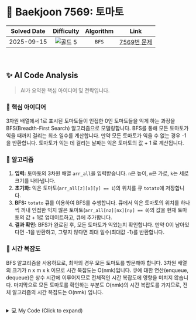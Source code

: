 # 📝 Baekjoon 7569: 토마토

| **Solved Date** | **Difficulty** | **Algorithm** | **Link** |
|:---:|:---:|:---:|:---:|
| 2025-09-15 | ![골드 5](https://img.shields.io/badge/Gold-5-E5A323?style=for-the-badge) | `BFS` | [7569번 문제](https://www.acmicpc.net/problem/7569) |

<br/>

## ✨ AI Code Analysis

> AI가 요약한 핵심 아이디어 및 전략입니다.

### 🧠 **핵심 아이디어**

3차원 배열에서 1로 표시된 토마토들이 인접한 0인 토마토들을 익게 하는 과정을 BFS(Breadth-First Search) 알고리즘으로 모델링합니다.  BFS를 통해 모든 토마토가 익을 때까지 걸리는 최소 일수를 계산합니다. 만약 모든 토마토가 익을 수 없는 경우 -1을 반환합니다.  토마토가 익는 데 걸리는 날짜는 익은 토마토의 값 + 1 로 계산됩니다.


### 📝 **알고리즘**

1. **입력:**  토마토의 3차원 배열 `arr_all`을 입력받습니다.  `n`은 높이, `m`은 가로, `k`는 세로 크기를 나타냅니다.
2. **초기화:** 익은 토마토(`arr_all[z][x][y] == 1`)의 위치를 큐 `totato`에 저장합니다.
3. **BFS:** `totato` 큐를 이용하여 BFS를 수행합니다.  큐에서 익은 토마토의 위치를 하나씩 꺼내 인접한 익지 않은 토마토(`arr_all[nz][nx][ny] == 0`)의 값을 현재 토마토의 값 + 1로 업데이트하고, 큐에 추가합니다.
4. **결과 확인:** BFS가 완료된 후, 모든 토마토가 익었는지 확인합니다.  만약 0이 남아있다면 -1을 반환하고, 그렇지 않다면 최대 일수(최대값 -1)를 반환합니다.

### 🧐 **시간 복잡도**

BFS 알고리즘을 사용하므로, 최악의 경우 모든 토마토를 방문해야 합니다.  3차원 배열의 크기가 n x m x k 이므로 시간 복잡도는 O(nmk)입니다.  큐에 대한 연산(enqueue, dequeue)은 상수 시간에 이루어지므로 전체적인 시간 복잡도에 영향을 미치지 않습니다.  마지막으로 모든 토마토를 확인하는 부분도 O(nmk)의 시간 복잡도를 가지므로, 전체 알고리즘의 시간 복잡도는 O(nmk) 입니다.


<br/>

<details>
<summary>💻 My Code (Click to expand)</summary>

````py
# Baekjoon Problem 7569: 토마토
# https://www.acmicpc.net/problem/7569

from collections import deque

n,m,k = map(int,input().split())

arr_all = []
for _ in range(k):
    arr = []
    for _ in range(m):
        arr.append(list(map(int,input().split())))
    arr_all.append(arr)


totato = deque([])
for x in range(m):
    for y in range(n):
        for z in range(k):
            if arr_all[z][x][y] == 1:
                totato.append((x,y,z))

dx = [1,-1,0,0,0,0]
dy = [0,0,1,-1,0,0]
dz = [0,0,0,0,1,-1]

def make_totato(tt):
    while tt:
        x_1,y_1,z_1 = tt.popleft()
        for i in range(6):
            nx = x_1 + dx[i]
            ny = y_1 + dy[i]
            nz = z_1 + dz[i]
            if 0<=nx<m and 0<=ny<n and 0<=nz<k:
                if arr_all[nz][nx][ny] == 0:
                    arr_all[nz][nx][ny] += arr_all[z_1][x_1][y_1]+1
                    tt.append((nx,ny,nz))


    num = 0
    for i in range(len(arr_all)):
        for j in range(len(arr_all[i])):
            if 0 in arr_all[i][j]:
                return -1
            if max(arr_all[i][j]) > num:
                num = max(arr_all[i][j])
    return num-1

print(make_totato(totato))
</details>